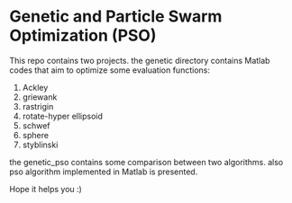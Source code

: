 # Genetic and Particle Swarm Optimization (PSO)
This repo contains two projects. the genetic directory contains Matlab codes that aim to optimize some evaluation functions:
1. Ackley
2. griewank
3. rastrigin
4. rotate-hyper ellipsoid
5. schwef
6. sphere
7. styblinski

the genetic_pso contains some comparison between two algorithms. also pso algorithm implemented in Matlab is presented.

Hope it helps you :)